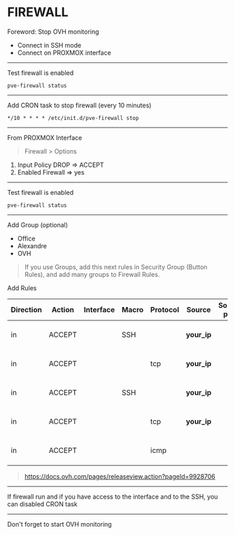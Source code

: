 # FIREWALL

Foreword: Stop OVH monitoring

- Connect in SSH mode
- Connect on PROXMOX interface

---

Test firewall is enabled

    pve-firewall status

---

Add CRON task to stop firewall  (every 10 minutes)

    */10 * * * * /etc/init.d/pve-firewall stop

---

From PROXMOX Interface

> Firewall > Options

1. Input Policy DROP => ACCEPT
2. Enabled Firewall => yes

---

Test firewall is enabled

    pve-firewall status

---

Add Group (optional)

- Office
- Alexandre
- OVH

> If you use Groups, add this next rules in Security Group (Button Rules), and add many groups to Firewall Rules.

Add Rules

| Direction | Action | Interface | Macro | Protocol | Source | Source port | Destination | Dest. Port | Comment |
| --- | --- | --- | --- | --- | --- | --- | --- | --- | --- |
| in | ACCEPT |  | SSH |  | **your_ip** |  |  |  | [Office] SSH Connect |
| in | ACCEPT |  |  | tcp | **your_ip** |  |  | 8006 | [Office] HTTPS Interface |
| in | ACCEPT |  | SSH |  | **your_ip** |  |  |  | [Alexandre] SSH Connect |
| in | ACCEPT |  |  | tcp | **your_ip** |  |  | 8006 | [Alexandre] HTTPS Interface |
| in | ACCEPT |  |  | icmp |  |  |  |  | [All] Accept Ping (OVH) |

> https://docs.ovh.com/pages/releaseview.action?pageId=9928706

---

If firewall run and if you have access to the interface and to the SSH, you can disabled CRON task

---

Don't forget to start OVH monitoring